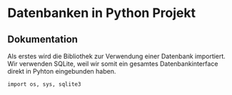 # Datenbanken in Python Projekt

## Dokumentation
Als erstes wird die Bibliothek zur Verwendung einer Datenbank importiert. Wir verwenden SQLite, weil wir somit ein gesamtes Datenbankinterface direkt in Pyhton eingebunden haben.
```
import os, sys, sqlite3
```
